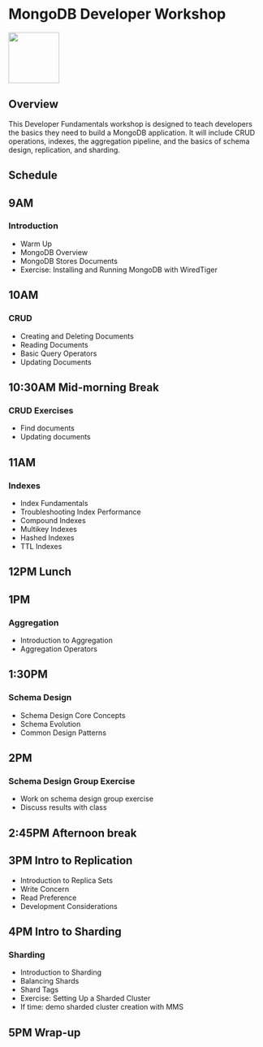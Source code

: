 # MongoDB Developer Workshop

<img src="img/mongodb-university-logo.png" class="floatright single" style="width: 100px">

## Overview

This Developer Fundamentals workshop is designed to teach developers the basics they need to build a MongoDB application. It will include CRUD operations, indexes, the aggregation pipeline, and the basics of schema design, replication, and sharding.

## Schedule

## 9AM

### Introduction

* Warm Up
* MongoDB Overview
* MongoDB Stores Documents
* Exercise: Installing and Running MongoDB with WiredTiger

## 10AM

### CRUD

* Creating and Deleting Documents
* Reading Documents
* Basic Query Operators
* Updating Documents

## 10:30AM Mid-morning Break

### CRUD Exercises

* Find documents
* Updating documents

## 11AM 

### Indexes

* Index Fundamentals
* Troubleshooting Index Performance
* Compound Indexes
* Multikey Indexes
* Hashed Indexes
* TTL Indexes

## 12PM Lunch

## 1PM

### Aggregation

* Introduction to Aggregation
* Aggregation Operators

## 1:30PM

### Schema Design

* Schema Design Core Concepts
* Schema Evolution
* Common Design Patterns

## 2PM

### Schema Design Group Exercise

* Work on schema design group exercise
* Discuss results with class

## 2:45PM Afternoon break

## 3PM Intro to Replication

* Introduction to Replica Sets
* Write Concern
* Read Preference
* Development Considerations

## 4PM Intro to Sharding

### Sharding

* Introduction to Sharding
* Balancing Shards
* Shard Tags
* Exercise: Setting Up a Sharded Cluster
* If time: demo sharded cluster creation with MMS

## 5PM Wrap-up

<style>#resources_table{display:none;}</style>